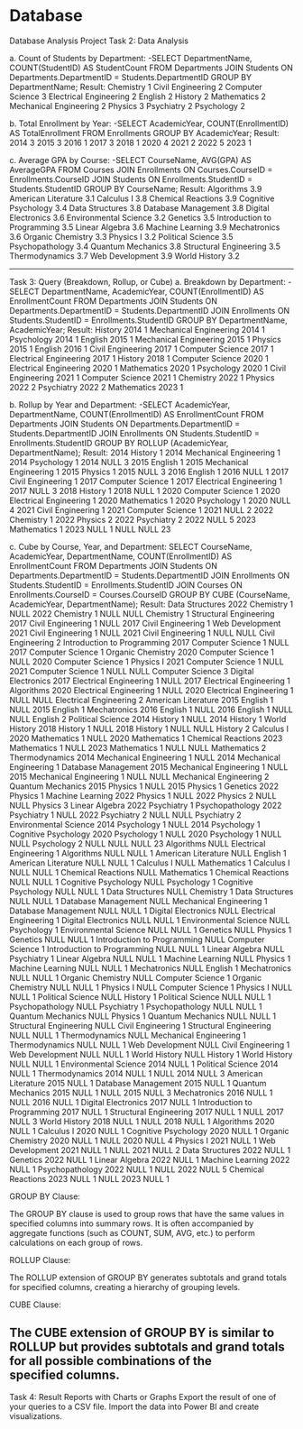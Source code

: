 # Database
Database Analysis Project
Task 2: Data Analysis

a. Count of Students by Department:
-SELECT DepartmentName, COUNT(StudentID) AS StudentCount
FROM Departments
JOIN Students ON Departments.DepartmentID = Students.DepartmentID
GROUP BY DepartmentName;
Result: Chemistry	1
Civil Engineering	2
Computer Science	3
Electrical Engineering	2
English	2
History	2
Mathematics	2
Mechanical Engineering	2
Physics	3
Psychiatry	2
Psychology	2

b. Total Enrollment by Year:
-SELECT AcademicYear, COUNT(EnrollmentID) AS TotalEnrollment
FROM Enrollments
GROUP BY AcademicYear;
Result: 2014	3
2015	3
2016	1
2017	3
2018	1
2020	4
2021	2
2022	5
2023	1


c. Average GPA by Course:
-SELECT CourseName, AVG(GPA) AS AverageGPA
FROM Courses
JOIN Enrollments ON Courses.CourseID = Enrollments.CourseID
JOIN Students ON Enrollments.StudentID = Students.StudentID
GROUP BY CourseName;
Result: Algorithms	3.9
American Literature	3.1
Calculus I	3.8
Chemical Reactions	3.9
Cognitive Psychology	3.4
Data Structures	3.8
Database Management	3.8
Digital Electronics	3.6
Environmental Science	3.2
Genetics	3.5
Introduction to Programming	3.5
Linear Algebra	3.6
Machine Learning	3.9
Mechatronics	3.6
Organic Chemistry	3.3
Physics I	3.2
Political Science	3.5
Psychopathology	3.4
Quantum Mechanics	3.8
Structural Engineering	3.5
Thermodynamics	3.7
Web Development	3.9
World History	3.2


-------------------------------------------------------------------------------
Task 3: Query (Breakdown, Rollup, or Cube)
a. Breakdown by Department:
-SELECT DepartmentName, AcademicYear, COUNT(EnrollmentID) AS EnrollmentCount
FROM Departments
JOIN Students ON Departments.DepartmentID = Students.DepartmentID
JOIN Enrollments ON Students.StudentID = Enrollments.StudentID
GROUP BY DepartmentName, AcademicYear;
Result: History	2014	1
Mechanical Engineering	2014	1
Psychology	2014	1
English	2015	1
Mechanical Engineering	2015	1
Physics	2015	1
English	2016	1
Civil Engineering	2017	1
Computer Science	2017	1
Electrical Engineering	2017	1
History	2018	1
Computer Science	2020	1
Electrical Engineering	2020	1
Mathematics	2020	1
Psychology	2020	1
Civil Engineering	2021	1
Computer Science	2021	1
Chemistry	2022	1
Physics	2022	2
Psychiatry	2022	2
Mathematics	2023	1


b. Rollup by Year and Department:
-SELECT AcademicYear, DepartmentName, COUNT(EnrollmentID) AS EnrollmentCount
FROM Departments
JOIN Students ON Departments.DepartmentID = Students.DepartmentID
JOIN Enrollments ON Students.StudentID = Enrollments.StudentID
GROUP BY ROLLUP (AcademicYear, DepartmentName);
Result: 2014	History	1
2014	Mechanical Engineering	1
2014	Psychology	1
2014	NULL	3
2015	English	1
2015	Mechanical Engineering	1
2015	Physics	1
2015	NULL	3
2016	English	1
2016	NULL	1
2017	Civil Engineering	1
2017	Computer Science	1
2017	Electrical Engineering	1
2017	NULL	3
2018	History	1
2018	NULL	1
2020	Computer Science	1
2020	Electrical Engineering	1
2020	Mathematics	1
2020	Psychology	1
2020	NULL	4
2021	Civil Engineering	1
2021	Computer Science	1
2021	NULL	2
2022	Chemistry	1
2022	Physics	2
2022	Psychiatry	2
2022	NULL	5
2023	Mathematics	1
2023	NULL	1
NULL	NULL	23


c. Cube by Course, Year, and Department:
SELECT CourseName, AcademicYear, DepartmentName, COUNT(EnrollmentID) AS EnrollmentCount
FROM Departments
JOIN Students ON Departments.DepartmentID = Students.DepartmentID
JOIN Enrollments ON Students.StudentID = Enrollments.StudentID
JOIN Courses ON Enrollments.CourseID = Courses.CourseID
GROUP BY CUBE (CourseName, AcademicYear, DepartmentName);
Result: Data Structures	2022	Chemistry	1
NULL	2022	Chemistry	1
NULL	NULL	Chemistry	1
Structural Engineering	2017	Civil Engineering	1
NULL	2017	Civil Engineering	1
Web Development	2021	Civil Engineering	1
NULL	2021	Civil Engineering	1
NULL	NULL	Civil Engineering	2
Introduction to Programming	2017	Computer Science	1
NULL	2017	Computer Science	1
Organic Chemistry	2020	Computer Science	1
NULL	2020	Computer Science	1
Physics I	2021	Computer Science	1
NULL	2021	Computer Science	1
NULL	NULL	Computer Science	3
Digital Electronics	2017	Electrical Engineering	1
NULL	2017	Electrical Engineering	1
Algorithms	2020	Electrical Engineering	1
NULL	2020	Electrical Engineering	1
NULL	NULL	Electrical Engineering	2
American Literature	2015	English	1
NULL	2015	English	1
Mechatronics	2016	English	1
NULL	2016	English	1
NULL	NULL	English	2
Political Science	2014	History	1
NULL	2014	History	1
World History	2018	History	1
NULL	2018	History	1
NULL	NULL	History	2
Calculus I	2020	Mathematics	1
NULL	2020	Mathematics	1
Chemical Reactions	2023	Mathematics	1
NULL	2023	Mathematics	1
NULL	NULL	Mathematics	2
Thermodynamics	2014	Mechanical Engineering	1
NULL	2014	Mechanical Engineering	1
Database Management	2015	Mechanical Engineering	1
NULL	2015	Mechanical Engineering	1
NULL	NULL	Mechanical Engineering	2
Quantum Mechanics	2015	Physics	1
NULL	2015	Physics	1
Genetics	2022	Physics	1
Machine Learning	2022	Physics	1
NULL	2022	Physics	2
NULL	NULL	Physics	3
Linear Algebra	2022	Psychiatry	1
Psychopathology	2022	Psychiatry	1
NULL	2022	Psychiatry	2
NULL	NULL	Psychiatry	2
Environmental Science	2014	Psychology	1
NULL	2014	Psychology	1
Cognitive Psychology	2020	Psychology	1
NULL	2020	Psychology	1
NULL	NULL	Psychology	2
NULL	NULL	NULL	23
Algorithms	NULL	Electrical Engineering	1
Algorithms	NULL	NULL	1
American Literature	NULL	English	1
American Literature	NULL	NULL	1
Calculus I	NULL	Mathematics	1
Calculus I	NULL	NULL	1
Chemical Reactions	NULL	Mathematics	1
Chemical Reactions	NULL	NULL	1
Cognitive Psychology	NULL	Psychology	1
Cognitive Psychology	NULL	NULL	1
Data Structures	NULL	Chemistry	1
Data Structures	NULL	NULL	1
Database Management	NULL	Mechanical Engineering	1
Database Management	NULL	NULL	1
Digital Electronics	NULL	Electrical Engineering	1
Digital Electronics	NULL	NULL	1
Environmental Science	NULL	Psychology	1
Environmental Science	NULL	NULL	1
Genetics	NULL	Physics	1
Genetics	NULL	NULL	1
Introduction to Programming	NULL	Computer Science	1
Introduction to Programming	NULL	NULL	1
Linear Algebra	NULL	Psychiatry	1
Linear Algebra	NULL	NULL	1
Machine Learning	NULL	Physics	1
Machine Learning	NULL	NULL	1
Mechatronics	NULL	English	1
Mechatronics	NULL	NULL	1
Organic Chemistry	NULL	Computer Science	1
Organic Chemistry	NULL	NULL	1
Physics I	NULL	Computer Science	1
Physics I	NULL	NULL	1
Political Science	NULL	History	1
Political Science	NULL	NULL	1
Psychopathology	NULL	Psychiatry	1
Psychopathology	NULL	NULL	1
Quantum Mechanics	NULL	Physics	1
Quantum Mechanics	NULL	NULL	1
Structural Engineering	NULL	Civil Engineering	1
Structural Engineering	NULL	NULL	1
Thermodynamics	NULL	Mechanical Engineering	1
Thermodynamics	NULL	NULL	1
Web Development	NULL	Civil Engineering	1
Web Development	NULL	NULL	1
World History	NULL	History	1
World History	NULL	NULL	1
Environmental Science	2014	NULL	1
Political Science	2014	NULL	1
Thermodynamics	2014	NULL	1
NULL	2014	NULL	3
American Literature	2015	NULL	1
Database Management	2015	NULL	1
Quantum Mechanics	2015	NULL	1
NULL	2015	NULL	3
Mechatronics	2016	NULL	1
NULL	2016	NULL	1
Digital Electronics	2017	NULL	1
Introduction to Programming	2017	NULL	1
Structural Engineering	2017	NULL	1
NULL	2017	NULL	3
World History	2018	NULL	1
NULL	2018	NULL	1
Algorithms	2020	NULL	1
Calculus I	2020	NULL	1
Cognitive Psychology	2020	NULL	1
Organic Chemistry	2020	NULL	1
NULL	2020	NULL	4
Physics I	2021	NULL	1
Web Development	2021	NULL	1
NULL	2021	NULL	2
Data Structures	2022	NULL	1
Genetics	2022	NULL	1
Linear Algebra	2022	NULL	1
Machine Learning	2022	NULL	1
Psychopathology	2022	NULL	1
NULL	2022	NULL	5
Chemical Reactions	2023	NULL	1
NULL	2023	NULL	1

GROUP BY Clause:

The GROUP BY clause is used to group rows that have the same values in specified columns into summary rows.
It is often accompanied by aggregate functions (such as COUNT, SUM, AVG, etc.) to perform calculations on each group of rows.

ROLLUP Clause:

The ROLLUP extension of GROUP BY generates subtotals and grand totals for specified columns, creating a hierarchy of grouping levels.

CUBE Clause:

The CUBE extension of GROUP BY is similar to ROLLUP but provides subtotals and grand totals for all possible combinations of the specified columns.
-------------------------------------------------------------------------------
Task 4: Result Reports with Charts or Graphs
Export the result of one of your queries to a CSV file.
Import the data into Power BI and create visualizations.
